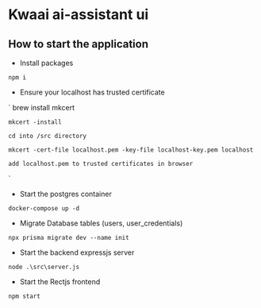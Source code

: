 # Kwaai ai-assistant ui

## How to start the application

- Install packages
  
`
    npm i
`

- Ensure your localhost has trusted certificate

`
    brew install mkcert

    mkcert -install

    cd into /src directory

    mkcert -cert-file localhost.pem -key-file localhost-key.pem localhost

    add localhost.pem to trusted certificates in browser
`
- Start the postgres container
  
`
    docker-compose up -d
`

- Migrate Database tables (users, user_credentials)

`
    npx prisma migrate dev --name init
`

- Start the backend expressjs server

`
    node .\src\server.js
`

- Start the Rectjs frontend

`
    npm start
`
